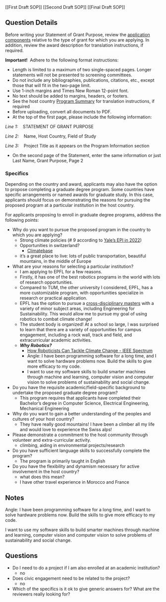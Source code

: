 [[First Draft SOP]]
[[Second Draft SOP]]
[[Final Draft SOP]]
## Question Details

Before writing your Statement of Grant Purpose, review the [application components](https://us.fulbrightonline.org/applicants/application-components) relative to the type of grant for which you are applying․ In addition, review the award description for translation instructions, if required․

**Important!**  Adhere to the following format instructions:

- Length is limited to a maximum of two single-spaced pages․ Longer statements will not be presented to screening committees․
- Do not include any bibliographies, publications, citations, etc․, except those that will fit in the two-page limit․
- Use 1-inch margins and Times New Roman 12-point font.
- No text should be added to margins, headers, or footers.
- See the host country [Program Summary](http://us.fulbrightonline.org/countries/regions) for translation instructions, if required
- Before uploading, convert all documents to PDF.
- At the top of the first page, please include the following information:

*Line 1:*    STATEMENT OF GRANT PURPOSE

*Line 2:*    Name, Host Country, Field of Study

*Line 3:*    Project Title as it appears on the Program Information section

- On the second page of the Statement, enter the same information or just Last Name, Grant Purpose, Page 2

### Specifics

Depending on the country and award, applicants may also have the option to propose completing a graduate degree program. Some countries have specific arrangements or named awards for graduate study. In this case, applicants should focus on demonstrating the reasons for pursuing the proposed program at a particular institution in the host country.

For applicants proposing to enroll in graduate degree programs, address the following points:

- Why do you want to pursue the proposed program in the country to which you are applying?
    - Strong climate policies (# 9 according to [Yale’s EPI in 2022](https://epi.yale.edu/epi-results/2022/component/epi))
    - Opportunities in switzerland?
        - [Climatebase](https://climatebase.org/)
    - it’s a great place to live: lots of public transportation, beautiful mountains, in the middle of Europe
- What are your reasons for selecting a particular institution?
    - I am applying to EPFL for a few reasons.
    - Firstly, it has one of the best robotics programs in the world with lots of research opportunities.
    - Compared to TUM, the other university I considered, EPFL, has a more customizable program, with opportunities specialize in research or practical application.
    - EPFL has the option to pursue a [cross-disciplinary masters](https://www.epfl.ch/education/master/wp-content/uploads/2019/01/STI_SMT_RO_MA.pdf) with a variety of minor subject areas, including Engineering for Sustainability. This would allow me to pursue my goal of using robotics to combat climate change!
    - The student body is organized! At a school so large, I was surprised to learn that there are a variety of opportunities for campus engagement, including a rock wall, track and field, and extracurricular academic activities.
    - ***Why Robotics?***
        - [How Roboticists Can Tackle Climate Change - IEEE Spectrum](https://spectrum.ieee.org/robotics-climate-change)
        - Angle: I have been programming software for a long time, and I want to solve hardware problems now. Build the skills to give more efficacy to my code.
        - I want to use my software skills to build smarter machines through machine and learning, computer vision and computer vision to solve problems of sustainability and social change.
- Do you have the requisite academic/field-specific background to undertake the proposed graduate degree program?
    - This program requires that applicants have completed their  Bachelor’s degree in Computer Science, Electrical Engineering, Mechanical Engineering
- Why do you want to gain a better understanding of the peoples and cultures of your host country?
    - They have really good mountains! I have been a climber all my life and would love to experience the Swiss alps!
- Please demonstrate a commitment to the host community through volunteer and extra-curricular activity.
    - climbing, aiding in environmental projects/research
- Do you have sufficient language skills to successfully complete the program?
    - The program is primarily taught in English
- Do you have the flexibility and dynamism necessary for active involvement in the host country?
    - what does this mean?
    - I have other travel experience in Morocco and France

## Notes

Angle: I have been programming software for a long time, and I want to solve hardware problems now. Build the skills to give more efficacy to my code.

I want to use my software skills to build smarter machines through machine and learning, computer vision and computer vision to solve problems of sustainability and social change. 

## Questions

- Do I need to do a project if I am also enrolled at an academic institution?
    - no
- Does civic engagement need to be related to the project?
    - no
- Which of the specifics is it ok to give generic answers for? What are the reviewers really looking for?

